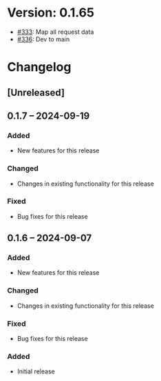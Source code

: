 # Version: 0.1.65

* [#333](https://github.com/ConductionNL/openconnector/pull/333): Map all request data
* [#336](https://github.com/ConductionNL/openconnector/pull/336): Dev to main


# Changelog

## [Unreleased]
## 0.1.7 – 2024-09-19
### Added
- New features for this release

### Changed
- Changes in existing functionality for this release

### Fixed
- Bug fixes for this release

## 0.1.6 – 2024-09-07
### Added
- New features for this release

### Changed
- Changes in existing functionality for this release

### Fixed
- Bug fixes for this release

### Added
- Initial release

